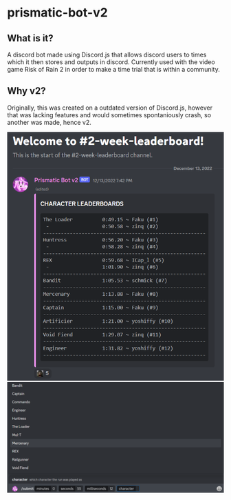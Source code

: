 ﻿# prismatic-bot-v2
 
## What is it?
A discord bot made using Discord.js that allows discord users to times which it then stores and outputs in discord. Currently used with the video game Risk of Rain 2 in order to make a time trial that is within a community. 

## Why v2?
Originally, this was created on a outdated version of Discord.js, however that was lacking features and would sometimes spontaniously crash, so another was made, hence v2.

![leaderboardmsg](https://github.com/zinq7/prismatic-bot-v2/blob/main/LeaderboardMsg.png?raw=true)
![leaderboardmsg](https://github.com/zinq7/prismatic-bot-v2/blob/main/RunSubmit.png?raw=true)
